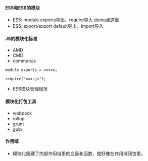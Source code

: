 #### ES5和ES6的模块
* ES5: module.exports导出，require导入   [demo点这里](https://github.com/baoendemao/javascript-summary/tree/master/demos/demo-module/module-1)
* ES6: export/export default导出，import导入 
#### JS的模块化标准
* AMD
* CMD
* commonJs
```
module.exports = xxxxx;

require("xxx.js");
```
* ES6模块管理规范
#### 模块化打包工具
* webpack
* rollup
* grunt
* gulp
#### 作用域
* 模块化隐藏了内部作用域里的变量和函数，就好像在作用域闭包里。